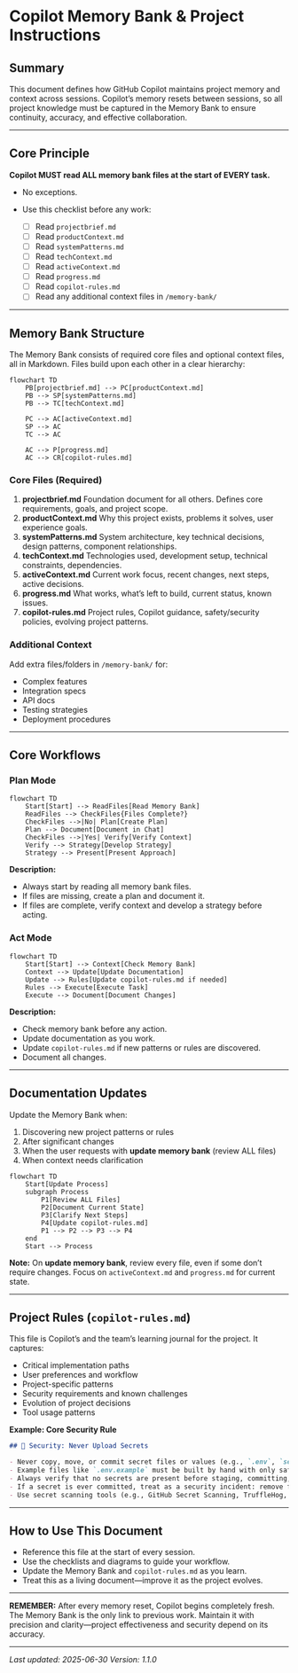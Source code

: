 # Copilot Memory Bank & Project Instructions

## Summary

This document defines how GitHub Copilot maintains project memory and context across sessions. Copilot’s memory resets between sessions, so all project knowledge must be captured in the Memory Bank to ensure continuity, accuracy, and effective collaboration.

---

## Core Principle

**Copilot MUST read ALL memory bank files at the start of EVERY task.**

* No exceptions.
* Use this checklist before any work:

  * [ ] Read `projectbrief.md`
  * [ ] Read `productContext.md`
  * [ ] Read `systemPatterns.md`
  * [ ] Read `techContext.md`
  * [ ] Read `activeContext.md`
  * [ ] Read `progress.md`
  * [ ] Read `copilot-rules.md`
  * [ ] Read any additional context files in `/memory-bank/`

---

## Memory Bank Structure

The Memory Bank consists of required core files and optional context files, all in Markdown. Files build upon each other in a clear hierarchy:

```mermaid
flowchart TD
    PB[projectbrief.md] --> PC[productContext.md]
    PB --> SP[systemPatterns.md]
    PB --> TC[techContext.md]
    
    PC --> AC[activeContext.md]
    SP --> AC
    TC --> AC
    
    AC --> P[progress.md]
    AC --> CR[copilot-rules.md]
```

### Core Files (Required)

1. **projectbrief.md**
   Foundation document for all others. Defines core requirements, goals, and project scope.
2. **productContext.md**
   Why this project exists, problems it solves, user experience goals.
3. **systemPatterns.md**
   System architecture, key technical decisions, design patterns, component relationships.
4. **techContext.md**
   Technologies used, development setup, technical constraints, dependencies.
5. **activeContext.md**
   Current work focus, recent changes, next steps, active decisions.
6. **progress.md**
   What works, what’s left to build, current status, known issues.
7. **copilot-rules.md**
   Project rules, Copilot guidance, safety/security policies, evolving project patterns.

### Additional Context

Add extra files/folders in `/memory-bank/` for:

* Complex features
* Integration specs
* API docs
* Testing strategies
* Deployment procedures

---

## Core Workflows

### Plan Mode

```mermaid
flowchart TD
    Start[Start] --> ReadFiles[Read Memory Bank]
    ReadFiles --> CheckFiles{Files Complete?}
    CheckFiles -->|No| Plan[Create Plan]
    Plan --> Document[Document in Chat]
    CheckFiles -->|Yes| Verify[Verify Context]
    Verify --> Strategy[Develop Strategy]
    Strategy --> Present[Present Approach]
```

**Description:**

* Always start by reading all memory bank files.
* If files are missing, create a plan and document it.
* If files are complete, verify context and develop a strategy before acting.

### Act Mode

```mermaid
flowchart TD
    Start[Start] --> Context[Check Memory Bank]
    Context --> Update[Update Documentation]
    Update --> Rules[Update copilot-rules.md if needed]
    Rules --> Execute[Execute Task]
    Execute --> Document[Document Changes]
```

**Description:**

* Check memory bank before any action.
* Update documentation as you work.
* Update `copilot-rules.md` if new patterns or rules are discovered.
* Document all changes.

---

## Documentation Updates

Update the Memory Bank when:

1. Discovering new project patterns or rules
2. After significant changes
3. When the user requests with **update memory bank** (review ALL files)
4. When context needs clarification

```mermaid
flowchart TD
    Start[Update Process]
    subgraph Process
        P1[Review ALL Files]
        P2[Document Current State]
        P3[Clarify Next Steps]
        P4[Update copilot-rules.md]
        P1 --> P2 --> P3 --> P4
    end
    Start --> Process
```

**Note:**
On **update memory bank**, review every file, even if some don’t require changes.
Focus on `activeContext.md` and `progress.md` for current state.

---

## Project Rules (`copilot-rules.md`)

This file is Copilot’s and the team’s learning journal for the project. It captures:

* Critical implementation paths
* User preferences and workflow
* Project-specific patterns
* Security requirements and known challenges
* Evolution of project decisions
* Tool usage patterns

**Example: Core Security Rule**

```markdown
## 🚨 Security: Never Upload Secrets

- Never copy, move, or commit secret files or values (e.g., `.env`, `secrets.json`, API keys, tokens, passwords) to version control or into example/sample config files.
- Example files like `.env.example` must be built by hand with only safe placeholder values.
- Always verify that no secrets are present before staging, committing, or pushing code.
- If a secret is ever committed, treat as a security incident: remove from history and rotate affected credentials immediately.
- Use secret scanning tools (e.g., GitHub Secret Scanning, TruffleHog, git-secrets) for extra safety.
```

---

## How to Use This Document

* Reference this file at the start of every session.
* Use the checklists and diagrams to guide your workflow.
* Update the Memory Bank and `copilot-rules.md` as you learn.
* Treat this as a living document—improve it as the project evolves.

---

**REMEMBER:**
After every memory reset, Copilot begins completely fresh. The Memory Bank is the only link to previous work. Maintain it with precision and clarity—project effectiveness and security depend on its accuracy.

---

*Last updated: 2025-06-30*
*Version: 1.1.0*